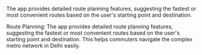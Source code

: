 The app provides detailed route planning features, suggesting the fastest or most convenient routes based on the user's starting point and destination.

Route Planning: The app provides detailed route planning features, suggesting the fastest or most convenient routes based on the user's starting point and destination. This helps commuters navigate the complex metro network in Delhi easily.
